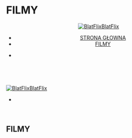 # FILMY

<!DOCTYPE html><html dir="ltr" lang="en" class=" side-header home_page home_page_design s_layout4 isFreePackage  ">
<head> <meta http-equiv="X-UA-Compatible" content="IE=edge"> <meta name="viewport" content="width=device-width, initial-scale=1"> <meta charset="utf-8"> <link rel="dns-prefetch preconnect" href="https://cdn-cms.f-static.com" crossorigin="anonymous"/> <link rel="dns-prefetch preconnect" href="https://fonts.gstatic.com" crossorigin="anonymous"/> <link rel="dns-prefetch preconnect" href="https://cdn-cms.f-static.net" crossorigin="anonymous"/> <link rel="dns-prefetch preconnect" href="https://static1.s123-cdn-static-a.com" crossorigin="anonymous"/> <link rel="dns-prefetch preconnect" href="https://static.s123-cdn-network-a.com" crossorigin="anonymous"/> <link rel="dns-prefetch preconnect" href="https://cdn-cms-s.f-static.net" crossorigin="anonymous"/> <link rel="preload" href="https://static1.s123-cdn-static-a.com/uploads/7199444/2000_639368a4702ee_filter_639368bc920cf.png" as="image"> <!-- Favicon --> 
<link rel="shortcut icon" href="BlatFlix.png" type="x-icon"> <link rel="icon" href="BlatFlix.png" type="image/x-icon"> <link rel="manifest" href="https://cdn-cms-s.f-static.net/versions/2/css/manifest.json?w=&orderScreen=&websiteID=7199444&onlyContent=&tranW=&v=css_r165_37740286&wd=63935e8a565c0.site123.me"><!-- Status Bar --><meta name="apple-mobile-web-app-status-bar-style" content="default"><!-- 152px icon --><link rel="apple-touch-icon" sizes="152x152" href="https://cdn-cms-s.f-static.net/ready_uploads/pwaScreenLogo/pwaImage.png?width=152&height=152&resizeType=pwaIcon&w=&orderScreen=&websiteID=7199444&tranW=&v=css_r165_37740286"><!-- 180px icon --><link rel="apple-touch-icon" sizes="180x180" href="https://cdn-cms-s.f-static.net/ready_uploads/pwaScreenLogo/pwaImage.png?width=180&height=180&resizeType=pwaIcon&w=&orderScreen=&websiteID=7199444&tranW=&v=css_r165_37740286"><!-- 167px icon --><link rel="apple-touch-icon" sizes="167x167" href="https://cdn-cms-s.f-static.net/ready_uploads/pwaScreenLogo/pwaImage.png?width=167&height=167&resizeType=pwaIcon&w=&orderScreen=&websiteID=7199444&tranW=&v=css_r165_37740286"> <!-- Mobile Browser Address Bar Color --> <meta name="theme-color" content="#00adb5"> <!-- Regular Meta Info --> <title class="s123-js-pjax">BlatFlix - Strona Główna</title> <meta name="description" content="BlatFlix" class="s123-js-pjax"> <meta name="keywords" content="" class="s123-js-pjax"> <link rel="canonical" href="https://63935e8a565c0.site123.me/" class="s123-js-pjax"/> <style>/* cyrillic-ext */
@font-face {
  font-family: 'Open Sans';
  font-style: italic;
  font-weight: 400;
  font-stretch: 100%;
  font-display: swap;
  src: url(https://fonts.gstatic.com/s/opensans/v34/memtYaGs126MiZpBA-UFUIcVXSCEkx2cmqvXlWqWtE6FxZCJgvAQ.woff2) format('woff2');
  unicode-range: U+0460-052F, U+1C80-1C88, U+20B4, U+2DE0-2DFF, U+A640-A69F, U+FE2E-FE2F;
}
/* cyrillic */
@font-face {
  font-family: 'Open Sans';
  font-style: italic;
  font-weight: 400;
  font-stretch: 100%;
  font-display: swap;
  src: url(https://fonts.gstatic.com/s/opensans/v34/memtYaGs126MiZpBA-UFUIcVXSCEkx2cmqvXlWqWvU6FxZCJgvAQ.woff2) format('woff2');
  unicode-range: U+0301, U+0400-045F, U+0490-0491, U+04B0-04B1, U+2116;
}
/* greek-ext */
@font-face {
  font-family: 'Open Sans';
  font-style: italic;
  font-weight: 400;
  font-stretch: 100%;
  font-display: swap;
  src: url(https://fonts.gstatic.com/s/opensans/v34/memtYaGs126MiZpBA-UFUIcVXSCEkx2cmqvXlWqWtU6FxZCJgvAQ.woff2) format('woff2');
  unicode-range: U+1F00-1FFF;
}
/* greek */
@font-face {
  font-family: 'Open Sans';
  font-style: italic;
  font-weight: 400;
  font-stretch: 100%;
  font-display: swap;
  src: url(https://fonts.gstatic.com/s/opensans/v34/memtYaGs126MiZpBA-UFUIcVXSCEkx2cmqvXlWqWuk6FxZCJgvAQ.woff2) format('woff2');
  unicode-range: U+0370-03FF;
}
/* hebrew */
@font-face {
  font-family: 'Open Sans';
  font-style: italic;
  font-weight: 400;
  font-stretch: 100%;
  font-display: swap;
  src: url(https://fonts.gstatic.com/s/opensans/v34/memtYaGs126MiZpBA-UFUIcVXSCEkx2cmqvXlWqWu06FxZCJgvAQ.woff2) format('woff2');
  unicode-range: U+0590-05FF, U+200C-2010, U+20AA, U+25CC, U+FB1D-FB4F;
}
/* vietnamese */
@font-face {
  font-family: 'Open Sans';
  font-style: italic;
  font-weight: 400;
  font-stretch: 100%;
  font-display: swap;
  src: url(https://fonts.gstatic.com/s/opensans/v34/memtYaGs126MiZpBA-UFUIcVXSCEkx2cmqvXlWqWtk6FxZCJgvAQ.woff2) format('woff2');
  unicode-range: U+0102-0103, U+0110-0111, U+0128-0129, U+0168-0169, U+01A0-01A1, U+01AF-01B0, U+1EA0-1EF9, U+20AB;
}
/* latin-ext */
@font-face {
  font-family: 'Open Sans';
  font-style: italic;
  font-weight: 400;
  font-stretch: 100%;
  font-display: swap;
  src: url(https://fonts.gstatic.com/s/opensans/v34/memtYaGs126MiZpBA-UFUIcVXSCEkx2cmqvXlWqWt06FxZCJgvAQ.woff2) format('woff2');
  unicode-range: U+0100-024F, U+0259, U+1E00-1EFF, U+2020, U+20A0-20AB, U+20AD-20CF, U+2113, U+2C60-2C7F, U+A720-A7FF;
}
/* latin */
@font-face {
  font-family: 'Open Sans';
  font-style: italic;
  font-weight: 400;
  font-stretch: 100%;
  font-display: swap;
  src: url(https://fonts.gstatic.com/s/opensans/v34/memtYaGs126MiZpBA-UFUIcVXSCEkx2cmqvXlWqWuU6FxZCJgg.woff2) format('woff2');
  unicode-range: U+0000-00FF, U+0131, U+0152-0153, U+02BB-02BC, U+02C6, U+02DA, U+02DC, U+2000-206F, U+2074, U+20AC, U+2122, U+2191, U+2193, U+2212, U+2215, U+FEFF, U+FFFD;
}
/* cyrillic-ext */
@font-face {
  font-family: 'Open Sans';
  font-style: italic;
  font-weight: 700;
  font-stretch: 100%;
  font-display: swap;
  src: url(https://fonts.gstatic.com/s/opensans/v34/memtYaGs126MiZpBA-UFUIcVXSCEkx2cmqvXlWqWtE6FxZCJgvAQ.woff2) format('woff2');
  unicode-range: U+0460-052F, U+1C80-1C88, U+20B4, U+2DE0-2DFF, U+A640-A69F, U+FE2E-FE2F;
}
/* cyrillic */
@font-face {
  font-family: 'Open Sans';
  font-style: italic;
  font-weight: 700;
  font-stretch: 100%;
  font-display: swap;
  src: url(https://fonts.gstatic.com/s/opensans/v34/memtYaGs126MiZpBA-UFUIcVXSCEkx2cmqvXlWqWvU6FxZCJgvAQ.woff2) format('woff2');
  unicode-range: U+0301, U+0400-045F, U+0490-0491, U+04B0-04B1, U+2116;
}
/* greek-ext */
@font-face {
  font-family: 'Open Sans';
  font-style: italic;
  font-weight: 700;
  font-stretch: 100%;
  font-display: swap;
  src: url(https://fonts.gstatic.com/s/opensans/v34/memtYaGs126MiZpBA-UFUIcVXSCEkx2cmqvXlWqWtU6FxZCJgvAQ.woff2) format('woff2');
  unicode-range: U+1F00-1FFF;
}
/* greek */
@font-face {
  font-family: 'Open Sans';
  font-style: italic;
  font-weight: 700;
  font-stretch: 100%;
  font-display: swap;
  src: url(https://fonts.gstatic.com/s/opensans/v34/memtYaGs126MiZpBA-UFUIcVXSCEkx2cmqvXlWqWuk6FxZCJgvAQ.woff2) format('woff2');
  unicode-range: U+0370-03FF;
}
/* hebrew */
@font-face {
  font-family: 'Open Sans';
  font-style: italic;
  font-weight: 700;
  font-stretch: 100%;
  font-display: swap;
  src: url(https://fonts.gstatic.com/s/opensans/v34/memtYaGs126MiZpBA-UFUIcVXSCEkx2cmqvXlWqWu06FxZCJgvAQ.woff2) format('woff2');
  unicode-range: U+0590-05FF, U+200C-2010, U+20AA, U+25CC, U+FB1D-FB4F;
}
/* vietnamese */
@font-face {
  font-family: 'Open Sans';
  font-style: italic;
  font-weight: 700;
  font-stretch: 100%;
  font-display: swap;
  src: url(https://fonts.gstatic.com/s/opensans/v34/memtYaGs126MiZpBA-UFUIcVXSCEkx2cmqvXlWqWtk6FxZCJgvAQ.woff2) format('woff2');
  unicode-range: U+0102-0103, U+0110-0111, U+0128-0129, U+0168-0169, U+01A0-01A1, U+01AF-01B0, U+1EA0-1EF9, U+20AB;
}
/* latin-ext */
@font-face {
  font-family: 'Open Sans';
  font-style: italic;
  font-weight: 700;
  font-stretch: 100%;
  font-display: swap;
  src: url(https://fonts.gstatic.com/s/opensans/v34/memtYaGs126MiZpBA-UFUIcVXSCEkx2cmqvXlWqWt06FxZCJgvAQ.woff2) format('woff2');
  unicode-range: U+0100-024F, U+0259, U+1E00-1EFF, U+2020, U+20A0-20AB, U+20AD-20CF, U+2113, U+2C60-2C7F, U+A720-A7FF;
}
/* latin */
@font-face {
  font-family: 'Open Sans';
  font-style: italic;
  font-weight: 700;
  font-stretch: 100%;
  font-display: swap;
  src: url(https://fonts.gstatic.com/s/opensans/v34/memtYaGs126MiZpBA-UFUIcVXSCEkx2cmqvXlWqWuU6FxZCJgg.woff2) format('woff2');
  unicode-range: U+0000-00FF, U+0131, U+0152-0153, U+02BB-02BC, U+02C6, U+02DA, U+02DC, U+2000-206F, U+2074, U+20AC, U+2122, U+2191, U+2193, U+2212, U+2215, U+FEFF, U+FFFD;
}
/* cyrillic-ext */
@font-face {
  font-family: 'Open Sans';
  font-style: normal;
  font-weight: 400;
  font-stretch: 100%;
  font-display: swap;
  src: url(https://fonts.gstatic.com/s/opensans/v34/memvYaGs126MiZpBA-UvWbX2vVnXBbObj2OVTSKmu0SC55K5gw.woff2) format('woff2');
  unicode-range: U+0460-052F, U+1C80-1C88, U+20B4, U+2DE0-2DFF, U+A640-A69F, U+FE2E-FE2F;
}
/* cyrillic */
@font-face {
  font-family: 'Open Sans';
  font-style: normal;
  font-weight: 400;
  font-stretch: 100%;
  font-display: swap;
  src: url(https://fonts.gstatic.com/s/opensans/v34/memvYaGs126MiZpBA-UvWbX2vVnXBbObj2OVTSumu0SC55K5gw.woff2) format('woff2');
  unicode-range: U+0301, U+0400-045F, U+0490-0491, U+04B0-04B1, U+2116;
}
/* greek-ext */
@font-face {
  font-family: 'Open Sans';
  font-style: normal;
  font-weight: 400;
  font-stretch: 100%;
  font-display: swap;
  src: url(https://fonts.gstatic.com/s/opensans/v34/memvYaGs126MiZpBA-UvWbX2vVnXBbObj2OVTSOmu0SC55K5gw.woff2) format('woff2');
  unicode-range: U+1F00-1FFF;
}
/* greek */
@font-face {
  font-family: 'Open Sans';
  font-style: normal;
  font-weight: 400;
  font-stretch: 100%;
  font-display: swap;
  src: url(https://fonts.gstatic.com/s/opensans/v34/memvYaGs126MiZpBA-UvWbX2vVnXBbObj2OVTSymu0SC55K5gw.woff2) format('woff2');
  unicode-range: U+0370-03FF;
}
/* hebrew */
@font-face {
  font-family: 'Open Sans';
  font-style: normal;
  font-weight: 400;
  font-stretch: 100%;
  font-display: swap;
  src: url(https://fonts.gstatic.com/s/opensans/v34/memvYaGs126MiZpBA-UvWbX2vVnXBbObj2OVTS2mu0SC55K5gw.woff2) format('woff2');
  unicode-range: U+0590-05FF, U+200C-2010, U+20AA, U+25CC, U+FB1D-FB4F;
}
/* vietnamese */
@font-face {
  font-family: 'Open Sans';
  font-style: normal;
  font-weight: 400;
  font-stretch: 100%;
  font-display: swap;
  src: url(https://fonts.gstatic.com/s/opensans/v34/memvYaGs126MiZpBA-UvWbX2vVnXBbObj2OVTSCmu0SC55K5gw.woff2) format('woff2');
  unicode-range: U+0102-0103, U+0110-0111, U+0128-0129, U+0168-0169, U+01A0-01A1, U+01AF-01B0, U+1EA0-1EF9, U+20AB;
}
/* latin-ext */
@font-face {
  font-family: 'Open Sans';
  font-style: normal;
  font-weight: 400;
  font-stretch: 100%;
  font-display: swap;
  src: url(https://fonts.gstatic.com/s/opensans/v34/memvYaGs126MiZpBA-UvWbX2vVnXBbObj2OVTSGmu0SC55K5gw.woff2) format('woff2');
  unicode-range: U+0100-024F, U+0259, U+1E00-1EFF, U+2020, U+20A0-20AB, U+20AD-20CF, U+2113, U+2C60-2C7F, U+A720-A7FF;
}
/* latin */
@font-face {
  font-family: 'Open Sans';
  font-style: normal;
  font-weight: 400;
  font-stretch: 100%;
  font-display: swap;
  src: url(https://fonts.gstatic.com/s/opensans/v34/memvYaGs126MiZpBA-UvWbX2vVnXBbObj2OVTS-mu0SC55I.woff2) format('woff2');
  unicode-range: U+0000-00FF, U+0131, U+0152-0153, U+02BB-02BC, U+02C6, U+02DA, U+02DC, U+2000-206F, U+2074, U+20AC, U+2122, U+2191, U+2193, U+2212, U+2215, U+FEFF, U+FFFD;
}
/* cyrillic-ext */
@font-face {
  font-family: 'Open Sans';
  font-style: normal;
  font-weight: 700;
  font-stretch: 100%;
  font-display: swap;
  src: url(https://fonts.gstatic.com/s/opensans/v34/memvYaGs126MiZpBA-UvWbX2vVnXBbObj2OVTSKmu0SC55K5gw.woff2) format('woff2');
  unicode-range: U+0460-052F, U+1C80-1C88, U+20B4, U+2DE0-2DFF, U+A640-A69F, U+FE2E-FE2F;
}
/* cyrillic */
@font-face {
  font-family: 'Open Sans';
  font-style: normal;
  font-weight: 700;
  font-stretch: 100%;
  font-display: swap;
  src: url(https://fonts.gstatic.com/s/opensans/v34/memvYaGs126MiZpBA-UvWbX2vVnXBbObj2OVTSumu0SC55K5gw.woff2) format('woff2');
  unicode-range: U+0301, U+0400-045F, U+0490-0491, U+04B0-04B1, U+2116;
}
/* greek-ext */
@font-face {
  font-family: 'Open Sans';
  font-style: normal;
  font-weight: 700;
  font-stretch: 100%;
  font-display: swap;
  src: url(https://fonts.gstatic.com/s/opensans/v34/memvYaGs126MiZpBA-UvWbX2vVnXBbObj2OVTSOmu0SC55K5gw.woff2) format('woff2');
  unicode-range: U+1F00-1FFF;
}
/* greek */
@font-face {
  font-family: 'Open Sans';
  font-style: normal;
  font-weight: 700;
  font-stretch: 100%;
  font-display: swap;
  src: url(https://fonts.gstatic.com/s/opensans/v34/memvYaGs126MiZpBA-UvWbX2vVnXBbObj2OVTSymu0SC55K5gw.woff2) format('woff2');
  unicode-range: U+0370-03FF;
}
/* hebrew */
@font-face {
  font-family: 'Open Sans';
  font-style: normal;
  font-weight: 700;
  font-stretch: 100%;
  font-display: swap;
  src: url(https://fonts.gstatic.com/s/opensans/v34/memvYaGs126MiZpBA-UvWbX2vVnXBbObj2OVTS2mu0SC55K5gw.woff2) format('woff2');
  unicode-range: U+0590-05FF, U+200C-2010, U+20AA, U+25CC, U+FB1D-FB4F;
}
/* vietnamese */
@font-face {
  font-family: 'Open Sans';
  font-style: normal;
  font-weight: 700;
  font-stretch: 100%;
  font-display: swap;
  src: url(https://fonts.gstatic.com/s/opensans/v34/memvYaGs126MiZpBA-UvWbX2vVnXBbObj2OVTSCmu0SC55K5gw.woff2) format('woff2');
  unicode-range: U+0102-0103, U+0110-0111, U+0128-0129, U+0168-0169, U+01A0-01A1, U+01AF-01B0, U+1EA0-1EF9, U+20AB;
}
/* latin-ext */
@font-face {
  font-family: 'Open Sans';
  font-style: normal;
  font-weight: 700;
  font-stretch: 100%;
  font-display: swap;
  src: url(https://fonts.gstatic.com/s/opensans/v34/memvYaGs126MiZpBA-UvWbX2vVnXBbObj2OVTSGmu0SC55K5gw.woff2) format('woff2');
  unicode-range: U+0100-024F, U+0259, U+1E00-1EFF, U+2020, U+20A0-20AB, U+20AD-20CF, U+2113, U+2C60-2C7F, U+A720-A7FF;
}
/* latin */
@font-face {
  font-family: 'Open Sans';
  font-style: normal;
  font-weight: 700;
  font-stretch: 100%;
  font-display: swap;
  src: url(https://fonts.gstatic.com/s/opensans/v34/memvYaGs126MiZpBA-UvWbX2vVnXBbObj2OVTS-mu0SC55I.woff2) format('woff2');
  unicode-range: U+0000-00FF, U+0131, U+0152-0153, U+02BB-02BC, U+02C6, U+02DA, U+02DC, U+2000-206F, U+2074, U+20AC, U+2122, U+2191, U+2193, U+2212, U+2215, U+FEFF, U+FFFD;
}
/* cyrillic-ext */
@font-face {
  font-family: 'PT Sans';
  font-style: italic;
  font-weight: 400;
  font-display: swap;
  src: url(https://fonts.gstatic.com/s/ptsans/v17/jizYRExUiTo99u79D0e0ysmIAjcQ-woy.woff2) format('woff2');
  unicode-range: U+0460-052F, U+1C80-1C88, U+20B4, U+2DE0-2DFF, U+A640-A69F, U+FE2E-FE2F;
}
/* cyrillic */
@font-face {
  font-family: 'PT Sans';
  font-style: italic;
  font-weight: 400;
  font-display: swap;
  src: url(https://fonts.gstatic.com/s/ptsans/v17/jizYRExUiTo99u79D0e0w8mIAjcQ-woy.woff2) format('woff2');
  unicode-range: U+0301, U+0400-045F, U+0490-0491, U+04B0-04B1, U+2116;
}
/* latin-ext */
@font-face {
  font-family: 'PT Sans';
  font-style: italic;
  font-weight: 400;
  font-display: swap;
  src: url(https://fonts.gstatic.com/s/ptsans/v17/jizYRExUiTo99u79D0e0ycmIAjcQ-woy.woff2) format('woff2');
  unicode-range: U+0100-024F, U+0259, U+1E00-1EFF, U+2020, U+20A0-20AB, U+20AD-20CF, U+2113, U+2C60-2C7F, U+A720-A7FF;
}
/* latin */
@font-face {
  font-family: 'PT Sans';
  font-style: italic;
  font-weight: 400;
  font-display: swap;
  src: url(https://fonts.gstatic.com/s/ptsans/v17/jizYRExUiTo99u79D0e0x8mIAjcQ-w.woff2) format('woff2');
  unicode-range: U+0000-00FF, U+0131, U+0152-0153, U+02BB-02BC, U+02C6, U+02DA, U+02DC, U+2000-206F, U+2074, U+20AC, U+2122, U+2191, U+2193, U+2212, U+2215, U+FEFF, U+FFFD;
}
/* cyrillic-ext */
@font-face {
  font-family: 'PT Sans';
  font-style: italic;
  font-weight: 700;
  font-display: swap;
  src: url(https://fonts.gstatic.com/s/ptsans/v17/jizdRExUiTo99u79D0e8fOydIhUd0TA7i2bI.woff2) format('woff2');
  unicode-range: U+0460-052F, U+1C80-1C88, U+20B4, U+2DE0-2DFF, U+A640-A69F, U+FE2E-FE2F;
}
/* cyrillic */
@font-face {
  font-family: 'PT Sans';
  font-style: italic;
  font-weight: 700;
  font-display: swap;
  src: url(https://fonts.gstatic.com/s/ptsans/v17/jizdRExUiTo99u79D0e8fOydKxUd0TA7i2bI.woff2) format('woff2');
  unicode-range: U+0301, U+0400-045F, U+0490-0491, U+04B0-04B1, U+2116;
}
/* latin-ext */
@font-face {
  font-family: 'PT Sans';
  font-style: italic;
  font-weight: 700;
  font-display: swap;
  src: url(https://fonts.gstatic.com/s/ptsans/v17/jizdRExUiTo99u79D0e8fOydIRUd0TA7i2bI.woff2) format('woff2');
  unicode-range: U+0100-024F, U+0259, U+1E00-1EFF, U+2020, U+20A0-20AB, U+20AD-20CF, U+2113, U+2C60-2C7F, U+A720-A7FF;
}
/* latin */
@font-face {
  font-family: 'PT Sans';
  font-style: italic;
  font-weight: 700;
  font-display: swap;
  src: url(https://fonts.gstatic.com/s/ptsans/v17/jizdRExUiTo99u79D0e8fOydLxUd0TA7iw.woff2) format('woff2');
  unicode-range: U+0000-00FF, U+0131, U+0152-0153, U+02BB-02BC, U+02C6, U+02DA, U+02DC, U+2000-206F, U+2074, U+20AC, U+2122, U+2191, U+2193, U+2212, U+2215, U+FEFF, U+FFFD;
}
/* cyrillic-ext */
@font-face {
  font-family: 'PT Sans';
  font-style: normal;
  font-weight: 400;
  font-display: swap;
  src: url(https://fonts.gstatic.com/s/ptsans/v17/jizaRExUiTo99u79D0-ExcOPIDUg-g.woff2) format('woff2');
  unicode-range: U+0460-052F, U+1C80-1C88, U+20B4, U+2DE0-2DFF, U+A640-A69F, U+FE2E-FE2F;
}
/* cyrillic */
@font-face {
  font-family: 'PT Sans';
  font-style: normal;
  font-weight: 400;
  font-display: swap;
  src: url(https://fonts.gstatic.com/s/ptsans/v17/jizaRExUiTo99u79D0aExcOPIDUg-g.woff2) format('woff2');
  unicode-range: U+0301, U+0400-045F, U+0490-0491, U+04B0-04B1, U+2116;
}
/* latin-ext */
@font-face {
  font-family: 'PT Sans';
  font-style: normal;
  font-weight: 400;
  font-display: swap;
  src: url(https://fonts.gstatic.com/s/ptsans/v17/jizaRExUiTo99u79D0yExcOPIDUg-g.woff2) format('woff2');
  unicode-range: U+0100-024F, U+0259, U+1E00-1EFF, U+2020, U+20A0-20AB, U+20AD-20CF, U+2113, U+2C60-2C7F, U+A720-A7FF;
}
/* latin */
@font-face {
  font-family: 'PT Sans';
  font-style: normal;
  font-weight: 400;
  font-display: swap;
  src: url(https://fonts.gstatic.com/s/ptsans/v17/jizaRExUiTo99u79D0KExcOPIDU.woff2) format('woff2');
  unicode-range: U+0000-00FF, U+0131, U+0152-0153, U+02BB-02BC, U+02C6, U+02DA, U+02DC, U+2000-206F, U+2074, U+20AC, U+2122, U+2191, U+2193, U+2212, U+2215, U+FEFF, U+FFFD;
}
/* cyrillic-ext */
@font-face {
  font-family: 'PT Sans';
  font-style: normal;
  font-weight: 700;
  font-display: swap;
  src: url(https://fonts.gstatic.com/s/ptsans/v17/jizfRExUiTo99u79B_mh0OOtLR8a8zILig.woff2) format('woff2');
  unicode-range: U+0460-052F, U+1C80-1C88, U+20B4, U+2DE0-2DFF, U+A640-A69F, U+FE2E-FE2F;
}
/* cyrillic */
@font-face {
  font-family: 'PT Sans';
  font-style: normal;
  font-weight: 700;
  font-display: swap;
  src: url(https://fonts.gstatic.com/s/ptsans/v17/jizfRExUiTo99u79B_mh0OqtLR8a8zILig.woff2) format('woff2');
  unicode-range: U+0301, U+0400-045F, U+0490-0491, U+04B0-04B1, U+2116;
}
/* latin-ext */
@font-face {
  font-family: 'PT Sans';
  font-style: normal;
  font-weight: 700;
  font-display: swap;
  src: url(https://fonts.gstatic.com/s/ptsans/v17/jizfRExUiTo99u79B_mh0OCtLR8a8zILig.woff2) format('woff2');
  unicode-range: U+0100-024F, U+0259, U+1E00-1EFF, U+2020, U+20A0-20AB, U+20AD-20CF, U+2113, U+2C60-2C7F, U+A720-A7FF;
}
/* latin */
@font-face {
  font-family: 'PT Sans';
  font-style: normal;
  font-weight: 700;
  font-display: swap;
  src: url(https://fonts.gstatic.com/s/ptsans/v17/jizfRExUiTo99u79B_mh0O6tLR8a8zI.woff2) format('woff2');
  unicode-range: U+0000-00FF, U+0131, U+0152-0153, U+02BB-02BC, U+02C6, U+02DA, U+02DC, U+2000-206F, U+2074, U+20AC, U+2122, U+2191, U+2193, U+2212, U+2215, U+FEFF, U+FFFD;
}
/* cyrillic */
@font-face {
  font-family: 'Playfair Display';
  font-style: italic;
  font-weight: 400;
  font-display: swap;
  src: url(https://fonts.gstatic.com/s/playfairdisplay/v30/nuFkD-vYSZviVYUb_rj3ij__anPXDTnohkk7yRZrPJ-M.woff2) format('woff2');
  unicode-range: U+0301, U+0400-045F, U+0490-0491, U+04B0-04B1, U+2116;
}
/* vietnamese */
@font-face {
  font-family: 'Playfair Display';
  font-style: italic;
  font-weight: 400;
  font-display: swap;
  src: url(https://fonts.gstatic.com/s/playfairdisplay/v30/nuFkD-vYSZviVYUb_rj3ij__anPXDTnojUk7yRZrPJ-M.woff2) format('woff2');
  unicode-range: U+0102-0103, U+0110-0111, U+0128-0129, U+0168-0169, U+01A0-01A1, U+01AF-01B0, U+1EA0-1EF9, U+20AB;
}
/* latin-ext */
@font-face {
  font-family: 'Playfair Display';
  font-style: italic;
  font-weight: 400;
  font-display: swap;
  src: url(https://fonts.gstatic.com/s/playfairdisplay/v30/nuFkD-vYSZviVYUb_rj3ij__anPXDTnojEk7yRZrPJ-M.woff2) format('woff2');
  unicode-range: U+0100-024F, U+0259, U+1E00-1EFF, U+2020, U+20A0-20AB, U+20AD-20CF, U+2113, U+2C60-2C7F, U+A720-A7FF;
}
/* latin */
@font-face {
  font-family: 'Playfair Display';
  font-style: italic;
  font-weight: 400;
  font-display: swap;
  src: url(https://fonts.gstatic.com/s/playfairdisplay/v30/nuFkD-vYSZviVYUb_rj3ij__anPXDTnogkk7yRZrPA.woff2) format('woff2');
  unicode-range: U+0000-00FF, U+0131, U+0152-0153, U+02BB-02BC, U+02C6, U+02DA, U+02DC, U+2000-206F, U+2074, U+20AC, U+2122, U+2191, U+2193, U+2212, U+2215, U+FEFF, U+FFFD;
}
/* cyrillic */
@font-face {
  font-family: 'Playfair Display';
  font-style: italic;
  font-weight: 700;
  font-display: swap;
  src: url(https://fonts.gstatic.com/s/playfairdisplay/v30/nuFkD-vYSZviVYUb_rj3ij__anPXDTnohkk7yRZrPJ-M.woff2) format('woff2');
  unicode-range: U+0301, U+0400-045F, U+0490-0491, U+04B0-04B1, U+2116;
}
/* vietnamese */
@font-face {
  font-family: 'Playfair Display';
  font-style: italic;
  font-weight: 700;
  font-display: swap;
  src: url(https://fonts.gstatic.com/s/playfairdisplay/v30/nuFkD-vYSZviVYUb_rj3ij__anPXDTnojUk7yRZrPJ-M.woff2) format('woff2');
  unicode-range: U+0102-0103, U+0110-0111, U+0128-0129, U+0168-0169, U+01A0-01A1, U+01AF-01B0, U+1EA0-1EF9, U+20AB;
}
/* latin-ext */
@font-face {
  font-family: 'Playfair Display';
  font-style: italic;
  font-weight: 700;
  font-display: swap;
  src: url(https://fonts.gstatic.com/s/playfairdisplay/v30/nuFkD-vYSZviVYUb_rj3ij__anPXDTnojEk7yRZrPJ-M.woff2) format('woff2');
  unicode-range: U+0100-024F, U+0259, U+1E00-1EFF, U+2020, U+20A0-20AB, U+20AD-20CF, U+2113, U+2C60-2C7F, U+A720-A7FF;
}
/* latin */
@font-face {
  font-family: 'Playfair Display';
  font-style: italic;
  font-weight: 700;
  font-display: swap;
  src: url(https://fonts.gstatic.com/s/playfairdisplay/v30/nuFkD-vYSZviVYUb_rj3ij__anPXDTnogkk7yRZrPA.woff2) format('woff2');
  unicode-range: U+0000-00FF, U+0131, U+0152-0153, U+02BB-02BC, U+02C6, U+02DA, U+02DC, U+2000-206F, U+2074, U+20AC, U+2122, U+2191, U+2193, U+2212, U+2215, U+FEFF, U+FFFD;
}
/* cyrillic */
@font-face {
  font-family: 'Playfair Display';
  font-style: normal;
  font-weight: 400;
  font-display: swap;
  src: url(https://fonts.gstatic.com/s/playfairdisplay/v30/nuFiD-vYSZviVYUb_rj3ij__anPXDTjYgEM86xRbPQ.woff2) format('woff2');
  unicode-range: U+0301, U+0400-045F, U+0490-0491, U+04B0-04B1, U+2116;
}
/* vietnamese */
@font-face {
  font-family: 'Playfair Display';
  font-style: normal;
  font-weight: 400;
  font-display: swap;
  src: url(https://fonts.gstatic.com/s/playfairdisplay/v30/nuFiD-vYSZviVYUb_rj3ij__anPXDTPYgEM86xRbPQ.woff2) format('woff2');
  unicode-range: U+0102-0103, U+0110-0111, U+0128-0129, U+0168-0169, U+01A0-01A1, U+01AF-01B0, U+1EA0-1EF9, U+20AB;
}
/* latin-ext */
@font-face {
  font-family: 'Playfair Display';
  font-style: normal;
  font-weight: 400;
  font-display: swap;
  src: url(https://fonts.gstatic.com/s/playfairdisplay/v30/nuFiD-vYSZviVYUb_rj3ij__anPXDTLYgEM86xRbPQ.woff2) format('woff2');
  unicode-range: U+0100-024F, U+0259, U+1E00-1EFF, U+2020, U+20A0-20AB, U+20AD-20CF, U+2113, U+2C60-2C7F, U+A720-A7FF;
}
/* latin */
@font-face {
  font-family: 'Playfair Display';
  font-style: normal;
  font-weight: 400;
  font-display: swap;
  src: url(https://fonts.gstatic.com/s/playfairdisplay/v30/nuFiD-vYSZviVYUb_rj3ij__anPXDTzYgEM86xQ.woff2) format('woff2');
  unicode-range: U+0000-00FF, U+0131, U+0152-0153, U+02BB-02BC, U+02C6, U+02DA, U+02DC, U+2000-206F, U+2074, U+20AC, U+2122, U+2191, U+2193, U+2212, U+2215, U+FEFF, U+FFFD;
}
/* cyrillic */
@font-face {
  font-family: 'Playfair Display';
  font-style: normal;
  font-weight: 700;
  font-display: swap;
  src: url(https://fonts.gstatic.com/s/playfairdisplay/v30/nuFiD-vYSZviVYUb_rj3ij__anPXDTjYgEM86xRbPQ.woff2) format('woff2');
  unicode-range: U+0301, U+0400-045F, U+0490-0491, U+04B0-04B1, U+2116;
}
/* vietnamese */
@font-face {
  font-family: 'Playfair Display';
  font-style: normal;
  font-weight: 700;
  font-display: swap;
  src: url(https://fonts.gstatic.com/s/playfairdisplay/v30/nuFiD-vYSZviVYUb_rj3ij__anPXDTPYgEM86xRbPQ.woff2) format('woff2');
  unicode-range: U+0102-0103, U+0110-0111, U+0128-0129, U+0168-0169, U+01A0-01A1, U+01AF-01B0, U+1EA0-1EF9, U+20AB;
}
/* latin-ext */
@font-face {
  font-family: 'Playfair Display';
  font-style: normal;
  font-weight: 700;
  font-display: swap;
  src: url(https://fonts.gstatic.com/s/playfairdisplay/v30/nuFiD-vYSZviVYUb_rj3ij__anPXDTLYgEM86xRbPQ.woff2) format('woff2');
  unicode-range: U+0100-024F, U+0259, U+1E00-1EFF, U+2020, U+20A0-20AB, U+20AD-20CF, U+2113, U+2C60-2C7F, U+A720-A7FF;
}
/* latin */
@font-face {
  font-family: 'Playfair Display';
  font-style: normal;
  font-weight: 700;
  font-display: swap;
  src: url(https://fonts.gstatic.com/s/playfairdisplay/v30/nuFiD-vYSZviVYUb_rj3ij__anPXDTzYgEM86xQ.woff2) format('woff2');
  unicode-range: U+0000-00FF, U+0131, U+0152-0153, U+02BB-02BC, U+02C6, U+02DA, U+02DC, U+2000-206F, U+2074, U+20AC, U+2122, U+2191, U+2193, U+2212, U+2215, U+FEFF, U+FFFD;
}</style> <!-- Facebook Meta Info --> <meta property="og:url" content="https://63935e8a565c0.site123.me/" class="s123-js-pjax"> <meta property="og:image" content="https://static1.s123-cdn-static-a.com/uploads/7199444/800_639368a4702ee_filter_639368bc920cf.png" class="s123-js-pjax"> <meta property="og:description" content="BlatFlix - " class="s123-js-pjax"> <meta property="og:title" content="BlatFlix - " class="s123-js-pjax"> <meta property="og:site_name" content="BlatFlix" class="s123-js-pjax"> <meta property="og:see_also" content="https://63935e8a565c0.site123.me" class="s123-js-pjax"> <!-- Google+ Meta Info --> <meta itemprop="name" content="BlatFlix - " class="s123-js-pjax"> <meta itemprop="description" content="BlatFlix - " class="s123-js-pjax"> <meta itemprop="image" content="https://static1.s123-cdn-static-a.com/uploads/7199444/800_639368a4702ee_filter_639368bc920cf.png" class="s123-js-pjax"> <!-- Twitter Meta Info --> <meta name="twitter:card" content="summary" class="s123-js-pjax"> <meta name="twitter:url" content="https://63935e8a565c0.site123.me/" class="s123-js-pjax"> <meta name="twitter:title" content="BlatFlix - " class="s123-js-pjax"> <meta name="twitter:description" content="BlatFlix - " class="s123-js-pjax"> <meta name="twitter:image" content="https://static1.s123-cdn-static-a.com/uploads/7199444/800_639368a4702ee_filter_639368bc920cf.png" class="s123-js-pjax">        <meta name="robots" content="all" class="s123-js-pjax">
                            <!-- Website CSS variables --> <style>    :root { --global_main_color: #00adb5; --global_main_color_btn_text_color: #ffffff; --home_text_color: #ffffff; --home_third_background_color: #000000; --home_custom_image_size: px; --home_custom_image_width: px; --home_text_size_px: 40px; --home_text_size_2_px: 45px; --slogan_text_size_px: 22px; --home_text_size: 40; --home_text_size_2: 45; --slogan_text_size: 22; --home_text_size_px_media: 40px; --home_text_size_2_px_media: 45px; --slogan_text_size_px_media: 22px; --layout_text_align: center; --layout_text_align_rtl: center; --layout_text_box_width: 100%; --layout_left_side_width: 50%; --layout_left_side_width_vh: 50vh; --homepage_layout_height: 75%; --homepage_layout_height_vh: 75vh; --homepage_layout_height_menu_space: 0px; --mainNavMobileHeight: 0px; --homepage_layout_height_opacity_space_top: 0px; --homepage_layout_height_opacity_space_bottom: 0px; --mobileMenuFontSize: 20px; --mobileMenuPagesSpace: 5px; --homepageShapeDividerList_Size: 17%; --layout_bottom_spacing: 0px; --window-height: 100vh; --window-width: 100vw; --menu_font_size: 14px; --menu_pages_space: 1px; --menu_pages_side_padding: 15px; --menu_pages_letter_spacing: 0.5px; --menu_pages_word_spacing: 0px; --menu_thin_border: #303841; --mobileMenuTextAlign: center; --menu_text_color: #ffffff; --menu_color: #303841; --modules_color_text: #000000; --modules_color_text_second: #000000; --inside_modules_color_text: #000000; --sectionsPadding: 100px; --home_text_top_space_1: 0px; --home_text_bottom_space_1: 10px; --home_text_top_space_2: 0px; --home_text_bottom_space_2: 30px; --home_text_top_space_3: 0px; --home_text_bottom_space_3: 20px; --homepage_padding_top: px; --homepage_padding_bottom: px; --homepage_main_goal_margin_top: 0px; --homepage_main_goal_margin_bottom: 0px; --homepage_second_goal_margin_top: 0px; --homepage_second_goal_margin_bottom: 0px; --modules_color_second: #ebebeb; --modules_color: #f7f9f8; --footer_back: #333333; --home_background_color: #000000;} 
    </style> <!-- Custom CSS --> <!-- Minimize CSS files --><link rel="stylesheet" href="https://cdn-cms-s.f-static.net/versions/2/css/minimize_main.css?v=n82372" type="text/css" crossorigin="anonymous"><style>.s123-module-gallery.isotope-gallery .gallery-item-wrapper {padding:5px;}.s123-module-gallery.isotope-gallery .gallery-item {position:relative;cursor:pointer;overflow:hidden;-webkit-transition:all 0.2s ease;transition:all 0.2s ease;border-radius:3px;}.s123-module-gallery.isotope-gallery .flush .gallery-item {border-radius:0;}.s123-module-gallery.isotope-gallery .gallery-item .gallery-thumb {text-align:center;position:relative;overflow:hidden;}.s123-module-gallery.isotope-gallery .gallery-item .gallery-thumb img {display:inline-block;-webkit-transition:all 0.2s ease;transition:all 0.2s ease;}.s123-module-gallery.isotope-gallery .gallery-item .gallery-thumb img:not([src]) {opacity:0;}.s123-module-gallery.isotope-gallery .gallery-item:hover .s123-video-cover {display:none;}.s123-module-gallery.isotope-gallery .gallery-item:hover .s123-video-cover {display:none;}.s123-module-gallery.isotope-gallery .gallery-item:hover .gallery-thumb img {transform:scale(1.1);}.s123-module-gallery.isotope-gallery .gallery-item .gallery-thumb .image-overlay {background-color:#2c3e50;background-color:var(--global_main_color);width:100%;height:100%;display:block;position:absolute;top:0;left:0;opacity:0;filter:alpha(opacity=0);-webkit-transition:all 0.2s ease;transition:all 0.2s ease;}.s123-module-gallery.isotope-gallery .gallery-item:hover .gallery-thumb .image-overlay {opacity:0.50;}.s123-module-gallery.isotope-gallery .gallery-item .gallery-thumb .gallery-zoom {width:100%;height:100%;text-align:center;display:none;line-height:25px;position:absolute;top:0;color:#ffffff;-webkit-transition:all 0.2s ease;transition:all 0.2s ease;display:flex;align-items:center;align-content:center;justify-content:center;flex-direction:column;padding:5px;}.s123-module-gallery.isotope-gallery .gallery-item .gallery-thumb .gallery-zoom {left:-100%;}.s123-module-gallery.isotope-gallery .gallery-item:hover .gallery-thumb .gallery-zoom {left:0;}html[dir=rtl] .s123-module-gallery.isotope-gallery .gallery-item .gallery-thumb .gallery-zoom {left:auto;right:-100%;}html[dir=rtl] .s123-module-gallery.isotope-gallery .gallery-item:hover .gallery-thumb .gallery-zoom {left:auto;right:0;}.s123-module-gallery.isotope-gallery .gallery-item .gallery-thumb a .eye {border-radius:50%;background-color:#000;background-color:var(--global_main_color);width:45px;height:45px;color:#ffffff;display:flex;align-items:center;justify-content:center;}.s123-module-gallery.isotope-gallery .gallery-item .gallery-thumb a i {color:#ffffff;}.s123-module-gallery.isotope-gallery .gallery-item .gallery-thumb a .svg-m {background-color:#ffffff;}.s123-module-gallery.isotope-gallery .gallery-item .gallery-thumb a i.fa-play {padding-left:5px;}.s123-module-gallery.isotope-gallery .gallery-item .gallery-thumb .gallery-zoom:hover {text-decoration:none;color:#fff;}.s123-module-gallery.isotope-gallery .gallery-item .gallery-thumb .gallery-zoom:focus {outline:none;}.s123-module-gallery.isotope-gallery .gallery-item .gallery-details {text-align:center;padding-top:20px;background-color:#fff;border:2px solid #ecf0f1;border-top:0;overflow:hidden;}.s123-module-gallery.isotope-gallery .gallery-item .gallery-details h5 {margin:0;font-size:1em;font-weight:700;position:relative;}.s123-module-gallery.isotope-gallery .gallery-item .gallery-details p {font-size:.9em;}.s123-module-gallery.isotope-gallery .isotope,.s123-module-gallery.isotope-gallery .isotope .isotope-item {-webkit-transition-duration:0.8s;-moz-transition-duration:0.8s;-ms-transition-duration:0.8s;-o-transition-duration:0.8s;transition-duration:0.8s;}.s123-module-gallery.isotope-gallery .isotope {-webkit-transition-property:height, width;-moz-transition-property:height, width;-ms-transition-property:height, width;-o-transition-property:height, width;transition-property:height, width;}.s123-module-gallery.isotope-gallery .isotope .isotope-item {-webkit-transition-property:-webkit-transform, opacity;-moz-transition-property:-moz-transform, opacity;-ms-transition-property:-ms-transform, opacity;-o-transition-property:-o-transform, opacity;transition-property:transform, opacity;}.s123-module-gallery.isotope-gallery .isotope.no-transition,.s123-module-gallery.isotope-gallery .isotope.no-transition .isotope-item,.s123-module-gallery.isotope-gallery .isotope .isotope-item.no-transition {-webkit-transition-duration:0s;-moz-transition-duration:0s;-ms-transition-duration:0s;-o-transition-duration:0s;transition-duration:0s;}.mfp-bg.mfp-ready {opacity:0.95;}.mfp-gallery .gallery-social-links,.mfp-gallery .gallery-download-print-btns {display:inline-block;}.mfp-gallery .gallery-social-links + .gallery-download-print-btns:before {content:'|';margin-right:10px;}html[dir="rtl"] .mfp-gallery .gallery-social-links + .gallery-download-print-btns:before {margin-right:auto;margin-left:10px;}.mfp-gallery .gallery-download-print-btns a {margin-right:10px;}html[dir="rtl"] .mfp-gallery .gallery-download-print-btns a i {margin-right:auto;margin-left:10px;}.mfp-gallery .gallery-download-print-btns a i {background-color:#fff;}.s123-module-gallery.isotope-gallery .gallery-thumb {min-height:200px;}.s123-module-gallery.isotope-gallery .gallery-thumb img {width:100%;height:auto;}.s123-module-gallery.isotope-gallery .gallery-thumb {min-height:auto;}.s123-module-gallery.isotope-gallery.layout-2 .container {width:100%;padding:0;}.s123-module-gallery.isotope-gallery.layout-2 .container .row {margin:0;}.s123-module-gallery.isotope-gallery.layout-2 .gallery-item-wrapper {padding:0;}.s123-module-gallery.isotope-gallery.layout-2 .gallery-item {border-radius:0;}.home_page .s123-module.s123-module-gallery.layout-3 {padding-top:0;padding-bottom:0;}.home_page .s123-module.s123-module-gallery.layout-3 .gallery-show-more-container {margin-top:10px;margin-bottom:10px;}.s123-module-gallery.isotope-gallery.layout-3 .filter {margin:30px 0;}.s123-module-gallery.isotope-gallery .gallery-thumb {min-height:auto;}.inside_page .s123-module.s123-module-gallery.isotope-gallery.layout-3 .container {margin:-20px 0;}.s123-module-gallery.isotope-gallery.layout-3 .isotope-gallery-container .col-md-4 {margin-right:0;}.s123-module-gallery.isotope-gallery.layout-3 .container {width:100%;padding:0;}.s123-module-gallery.isotope-gallery.layout-3 .container .row {margin:0;}.s123-module-gallery.isotope-gallery.layout-3 .gallery-item-wrapper {padding:0;}.s123-module-gallery.isotope-gallery.layout-3 .gallery-item {border-radius:0;}.mfp-module-gallery button.mfp-close {font-size:50px;width:45px;height:55px;line-height:55px;}.mfp-module-gallery .mfp-container .mfp-title {line-height:1.5;cursor:auto;}.mfp-module-gallery .mfp-container .mfp-bottom-bar .mfp-title {padding-right:50px;}html[dir=rtl] .mfp-module-gallery .mfp-container .mfp-bottom-bar .mfp-title {text-align:right;padding-right:0;padding-left:50px;}html[dir=rtl] .mfp-module-gallery .mfp-container .mfp-bottom-bar .mfp-counter {left:0;right:auto;}.mfp-bottom-bar.custom-top-position {top:0;margin-top:-10px;}@media ( min-width:768px ) {.mfp-module-gallery .mfp-container .mfp-bottom-bar {padding:8px;margin:0;bottom:40px; max-height:100px;overflow-y:auto;top:auto;color:#fff;background:rgba(0,0,0,0.8);}.mfp-module-gallery .mfp-container .mfp-bottom-bar.custom-top-position {top:40px;bottom:auto;}.mfp-module-gallery .mfp-container .mfp-bottom-bar .mfp-counter {right:8px; top:8px; font-size:14px;}html[dir=rtl] .mfp-module-gallery .mfp-container .mfp-bottom-bar .mfp-counter {left:8px;right:auto;}}.mfp-module-gallery .gallery-image-text,.mfp-module-gallery .gallery-image-external-link {margin-bottom:0.3em;}.mfp-module-gallery .gallery-image-external-link {display:block;}.mfp-module-gallery .gallery-social-links a {display:inline-block;margin-right:10px;color:#fff;}html[dir=rtl] .mfp-module-gallery .gallery-social-links a {margin-left:10px;margin-right:auto;}.mfp-module-gallery .gallery-social-links a .svg-m {background-color:#fff;}.mfp-caption-close {display:none;position:absolute;right:8px;bottom:8px;color:#fff;font-size:14px;cursor:pointer;}html[dir=rtl] .mfp-caption-close {right:auto;left:8px;}.mfp-caption-close .svg-m {background-color:#fff;}.s123-module-gallery .s123-categories {position:relative;}.s123-module-gallery .gallery-show-more-container {margin-top:10px;}.s123-module-gallery .gallery-show-more-btn {width:100%;text-align:center;}.s123-module-gallery.isotope-gallery .gallery-item-wrapper img:not(.loaded) {min-height:200px;}@media ( max-width:768px ) {.s123-module-gallery.m-m-i-in-row.isotope-gallery .gallery-item-wrapper img:not(.loaded) {min-height:100px;}}.s123-module-gallery img.size-tester {visibility:hidden;position:fixed !important;top:0;left:0;width:auto !important;height:auto !important;}.gallery-link-bootbox {z-index:99999 !important;}.gallery-link-bootbox .modal-content {height:200px;}.gallery-link-bootbox .modal-body {height:100%;}.gallery-link-bootbox .bootbox-body {height:100%;display:flex;flex-direction:column;justify-content:center;cursor:default;}.gallery-link-bootbox .bootbox-body .copy-link-btn:focus {outline:none;}.gallery-link-bootbox .bootbox-body .copy-link-btn [data-icon-name="clipboard"] {background:#fff;}html[dir="rtl"] .gallery-link-bootbox .bootbox-body #copyLinkInput {direction:ltr;}.mfp-gallery .mfp-content.mfp-tall-images-handler {width:100%;}.mfp-gallery .mfp-content.mfp-tall-images-handler .mfp-caption-close {display:none !important}.mfp-gallery .mfp-content.mfp-tall-images-handler .mfp-figure:after {background-color:#000;}.s123-module-gallery.layout-4 .gallery-image-container > .row ,.s123-module-gallery.layout-4 .gallery-image {position:relative;padding:1px;}.s123-module-gallery.layout-4 .gallery-image > a {width:100%;padding-bottom:100%;background-size:cover;background-position:center center;background-repeat:no-repeat;font-size:0;display:block;}.s123-module-gallery .s123-categories {position:relative;}.s123-module-gallery.layout-4 .gallery-image {position:relative;float:left;}html[dir="rtl"] .s123-module-gallery.layout-4 .gallery-image {float:right;}.s123-module-gallery.layout-4 .gallery-image {width:50%;}@media (max-width:767px) {.s123-module-gallery.layout-4 .gallery-category.mobile-in-row-2 .gallery-image {width:50%;}.s123-module-gallery.layout-4 .gallery-category.mobile-in-row-1 .gallery-image {width:100%;}}@media (min-width:992px) {.s123-module-gallery.layout-4 .gallery-category.in-row-3 .gallery-image {width:33.33333333%;}.s123-module-gallery.layout-4 .gallery-category.in-row-4 .gallery-image { width:25%; }.s123-module-gallery.layout-4 .gallery-category.in-row-5 .gallery-image {width:20%; }}.s123-module-gallery.layout-5 ul.gallery-images-container {padding:0;margin:0;font-size:0;list-style:none;}.s123-module-gallery.layout-5 ul.gallery-images-container li {padding:1%;padding-top:0;font-size:1rem;line-height:1.42857143;display:inline-block;vertical-align:top;}.s123-module-gallery.layout-5 ul.gallery-images-container .thumbnail {border:none;color:inherit;}.s123-module-gallery.layout-5 ul.gallery-images-container .gallery-image-box {position:relative;}.s123-module-gallery.layout-5 ul.gallery-images-container .caption {min-height:7.39em;color:inherit;}.s123-module-gallery.layout-5 .gallery-image a.gallery-image-link {width:100%;padding-bottom:100%;background-size:cover;background-position:center center;background-repeat:no-repeat;font-size:0;display:block;}.s123-module-gallery.layout-5 .product-details-container h4 {margin:0.75em 0;}.s123-module-gallery.layout-5 .product-details-container p {margin-bottom:0.75em;}@media (max-width:767px) {.s123-module-gallery.layout-5 ul.gallery-images-container li {text-align:center; }.s123-module-gallery.layout-5 ul.gallery-images-container.mobile-in-row-1 li {width:100%;}.s123-module-gallery.layout-5 ul.gallery-images-container.mobile-in-row-2 li {width:50%;}}@media (min-width:768px) {.s123-module-gallery.layout-5 ul.gallery-images-container li {width:25%;}}@media (min-width:992px) {.s123-module-gallery.layout-5 ul.gallery-images-container.in-row-3 li {width:33.33333333%;}.s123-module-gallery.layout-5 ul.gallery-images-container.in-row-4 li { width:25%;}.s123-module-gallery.layout-5 ul.gallery-images-container.in-row-5 li {width:20%;}}.s123-module-gallery .s123-categories {position:relative;}.s123-module-gallery.layout-6 .gallery-images-container {width:100%;background:transparent;}.s123-module-gallery.layout-6 .gallery-image {width:70%;height:300px;display:-webkit-box;display:-webkit-flex;display:flex;-webkit-box-pack:center;-webkit-justify-content:center;justify-content:center;-webkit-align-items:center;align-items:center;}@media screen and ( min-width:768px) {.s123-module-gallery.layout-6 .gallery-image,.s123-module-gallery.layout-6 .gallery-video-container img {height:600px;}}@media screen and ( min-width:960px) {.s123-module-gallery.layout-6 .gallery-image {width:60%;}}.s123-module-gallery.layout-6 .gallery-image img,.s123-module-gallery.layout-6 .gallery-image iframe {display:block;max-width:100%;max-height:100%;opacity:0.7;-webkit-transform:scale(0.85);transform:scale(0.85);-webkit-filter:blur(5px);filter:blur(5px);-webkit-transition:opacity 0.3s, -webkit-transform 0.3s, transform 0.3s, -webkit-filter 0.3s, filter 0.3s;transition:opacity 0.3s, transform 0.3s, filter 0.3s;}.s123-module-gallery.layout-6 .gallery-image.is-selected img,.s123-module-gallery.layout-6 .gallery-image.is-selected iframe {opacity:1;-webkit-transform:scale(1);transform:scale(1);-webkit-filter:none;filter:none;}.s123-module-gallery.layout-6 .flickity-prev-next-button {width:60px;height:60px;background:transparent;opacity:0.6;}.s123-module-gallery.layout-6 .flickity-prev-next-button:hover {background:transparent;opacity:1;}.s123-module-gallery.layout-6 .flickity-prev-next-button .arrow {fill:white;}.s123-module-gallery.layout-6 .flickity-prev-next-button.no-svg {color:white;}.s123-module-gallery.layout-6 .flickity-prev-next-button.previous {left:0;}.s123-module-gallery.layout-6 .flickity-prev-next-button.next {right:0;}.s123-module-gallery.layout-6 .flickity-prev-next-button:disabled {display:none;}.s123-module-gallery.layout-6 .gallery-image-caption {width:100%;margin:10px 0 0 0;padding:0;text-align:center;min-height:1.5em;}@media screen and ( min-width:768px) {.s123-module-gallery.layout-6 .gallery-image-caption {margin:1em 0 0 0;}}.s123-module-gallery.layout-6 .flickity-page-dots {display:none;bottom:-40px;}.s123-module-gallery.layout-6 .flickity-page-dots .dot {width:12px;height:12px;opacity:1;background:#d6d6d6;}.s123-module-gallery.layout-6 .flickity-page-dots .dot:hover,.s123-module-gallery.layout-6 .flickity-page-dots .dot.is-selected {background:#869791;}.s123-module-gallery .s123-categories {position:relative;}.s123-module-gallery.layout-7 .gallery-images-container {width:100%;background:transparent;}.s123-module-gallery.layout-7 .isotope-gallery-container img,.s123-module-gallery.layout-7 .gallery-video-container {display:block;height:300px;}@media screen and ( min-width:768px ) {.s123-module-gallery.layout-7 .isotope-gallery-container img,.s123-module-gallery.layout-7 .gallery-video-container {height:600px;}}.s123-module-gallery.layout-7 .gallery-image-caption {width:100%;margin:10px 0 0 0;padding:0;text-align:center;min-height:1.5em;}@media screen and ( min-width:768px) {.s123-module-gallery.layout-7 .gallery-image-caption {margin:1em 0 0 0;}}.s123-module-gallery.layout-7 .flickity-page-dots {display:none;bottom:-40px;}.s123-module-gallery.layout-7 .flickity-page-dots .dot {width:12px;height:12px;opacity:1;background:#d6d6d6;}.s123-module-gallery.layout-7 .flickity-page-dots .dot:hover,.s123-module-gallery.layout-7 .flickity-page-dots .dot.is-selected {background:#869791;}.s123-module-gallery .s123-categories {position:relative;}.s123-module-gallery.layout-8 ul.gallery-images-container {padding:0;margin:0;font-size:0;list-style:none;}.s123-module-gallery.layout-8 ul.gallery-images-container li {padding:1%;padding-top:0;font-size:1rem;line-height:1.42857143;display:inline-block;vertical-align:top;}.s123-module-gallery.layout-8 ul.gallery-images-container .thumbnail {border:none;color:inherit;background:transparent;}.s123-module-gallery.layout-8 ul.gallery-images-container .gallery-image-box {position:relative;}.s123-module-gallery.layout-8 ul.gallery-images-container .caption {min-height:7.39em;color:inherit;}.s123-module-gallery.layout-8 .gallery-image a.gallery-image-link {width:100%;padding-bottom:100%;background-size:cover;background-position:center center;background-repeat:no-repeat;font-size:0;display:block;}.s123-module-gallery.layout-8 .product-details-container h4 {margin:0.75em 0;}.s123-module-gallery.layout-8 .product-details-container p {margin-bottom:0.75em;}@media (max-width:767px) {.s123-module-gallery.layout-8 ul.gallery-images-container li {text-align:center; }.s123-module-gallery.layout-8 ul.gallery-images-container.mobile-in-row-1 li {width:100%;}.s123-module-gallery.layout-8 ul.gallery-images-container.mobile-in-row-2 li {width:50%;}}@media (min-width:768px) {.s123-module-gallery.layout-8 ul.gallery-images-container li {width:25%;}}@media (min-width:992px) {.s123-module-gallery.layout-8 ul.gallery-images-container.in-row-3 li {width:33.33333333%;}.s123-module-gallery.layout-8 ul.gallery-images-container.in-row-4 li { width:25%;}.s123-module-gallery.layout-8 ul.gallery-images-container.in-row-5 li {width:20%;}}.s123-module-gallery .s123-categories {position:relative;}.s123-module-gallery.layout-9 .grid {display:grid;grid-template-columns:repeat(12, 1fr);grid-template-rows:repeat(2, 1fr);grid-gap:30px;margin-bottom:30px;}@media(max-width:480px) {.s123-module-gallery.layout-9 .grid {grid-gap:10px;margin-bottom:10px;}}.s123-module-gallery.layout-9 .grid-item {text-align:center;align-items:center;overflow:hidden;display:flex;padding-top:56.25%;position:relative;}.s123-module-gallery.layout-9 .grid-item img {object-fit:cover;object-position:center;position:absolute;width:100% !important;height:100% !important;-webkit-transition:all 0.2s ease;transition:all 0.2s ease; top:0;left:0;bottom:0;right:0;}.s123-module-gallery.layout-9 .grid .grid-item:nth-child(1) {grid-row:span 2;grid-column:span 8;}.s123-module-gallery.layout-9 .grid .grid-item:nth-child(2) {grid-column:span 4;}.s123-module-gallery.layout-9 .grid .grid-item:nth-child(3) {grid-column:span 4;}.s123-module-gallery.layout-9 .grid:nth-child(even) .grid-item:nth-child(1) {grid-row:span 2;grid-column:5 / span 8;}.s123-module-gallery.layout-9 .grid:nth-child(even) .grid-item:nth-child(2) {grid-row:1 / span 1;grid-column:1 / span 4;}.s123-module-gallery.layout-9 .grid:nth-child(even) .grid-item:nth-child(3) {grid-row:2 / span 1;grid-column:1 / span 4;}.s123-module-gallery.layout-9 .grid .grid-item.oneImage {grid-column:span 12 !important;}.s123-module-gallery.layout-9 .grid .grid-item.twoImages:nth-child(1) {grid-row:span 2;grid-column:1 / span 6;}.s123-module-gallery.layout-9 .grid .grid-item.twoImages:nth-child(2) {grid-row:span 2; grid-column:7 / span 6;}.s123-module-gallery.layout-9 .grid-item .image-grid-overlay {width:100%;height:100%;display:block;position:absolute;top:0;left:0;filter:alpha(opacity=0);-webkit-transition:all 0.2s ease;transition:all 0.2s ease;}.s123-module-gallery.layout-9 .grid-item .gallery-zoom {width:100%;height:100%;padding-top:10px;text-align:center;display:none;line-height:25px;position:absolute;top:0;color:#ffffff;display:flex;align-items:center;align-content:center;justify-content:flex-start;flex-direction:column;padding:5px;}.s123-module-gallery.layout-9 .grid-item .gallery-zoom {left:-100%;}.s123-module-gallery.layout-9 .grid-item:hover .gallery-zoom {left:0;}html[dir=rtl] .s123-module-gallery.layout-9 .grid-item .gallery-zoom {left:auto;right:-100%;}html[dir=rtl] .s123-module-gallery.layout-9 .grid-item:hover .gallery-zoom {left:auto;right:0;}.s123-module-gallery.layout-9 .grid-item .gallery-zoom:hover {text-decoration:none;color:#fff;}.s123-module-gallery.layout-9 .grid-item .gallery-zoom:focus {outline:none;}.s123-module-gallery.layout-9 .grid-item:hover .image-grid-overlay {background-color:rgba(0, 0, 0, 0.55);}.s123-module-gallery.layout-9 .grid-item:hover img {transform:scale(1.1);}html.ie11-support .s123-module-gallery.layout-9 .grid {display:-ms-grid;-ms-grid-columns:1fr 1fr 1fr;}html.ie11-support .s123-module-gallery.layout-9 .grid .grid-item {text-align:center;overflow:hidden;position:relative;display:block;height:300px;}html.ie11-support .s123-module-gallery.layout-9 .grid .grid-item:nth-child(1) {-ms-grid-column:1;}html.ie11-support .s123-module-gallery.layout-9 .grid .grid-item:nth-child(2) {-ms-grid-column:2;margin:0 30px;}html.ie11-support .s123-module-gallery.layout-9 .grid .grid-item:nth-child(3) {-ms-grid-column:3;}html.ie11-support .s123-module-gallery.layout-9 .grid .grid-item img {width:100%;height:100%;-webkit-transition:all 0.2s ease;transition:all 0.2s ease;}</style><link rel="stylesheet" href="https://cdn-cms-s.f-static.net/versions/2/css/websiteCSS.css?w=&orderScreen=&websiteID=7199444&onlyContent=&tranW=&v=css_r165_37740286" class="reloadable-css" type="text/css"> <!-- Froala Editor CSS --> <!-- Google AdSense --> </head><body id="page-top"> <div class="body"> <div id="websiteHeader"> <header id="header" class="hidden-xs"> <div class="header-container"> <div class="header-row"> <div class="header-column header-column-logo"> <div class="header-logo"> <a href="#page-top" class="s123-site-logo navbar-brand s123-w-l-s page-scroll"><img alt="BlatFlix" class="img-responsive" src="https://static1.s123-cdn-static-a.com/uploads/7199444/400_filter_nobg_63936a8088ebf.png"><span class="website-name website-name-preview-helper ">BlatFlix</span></a> </div> </div> <div class="header-column header-column-menu"> <div class="header-row"> <div class="header-nav"> <div id="top-menu" class="header-nav-main"> <nav> <ul class="navPages nav" id="mainNav"> <li class="moduleMenu active"><a class="page-scroll homepageMenu" href="#page-top"><span class="txt-container">STRONA GŁOWNA</span></a></li><li class="moduleMenu" data-menu-module-id="63935f1420fe8"><a class="page-scroll" href="#section-63935f1420fe8"><span class="txt-container">FILMY</span></a></li> </ul> </nav> </div> </div> </div> </div> <div class="header-column header-column-menu-actions "> <div class="header-row"> <div class="header-nav"> <ul class="navActions nav"> <!-- Cart --> <li class="header-cart-wrapper orderOpenCart "><div class="s-c-w"><a class="actionButton btn-primary-action-button-4" role="button"><i class="svg-m s123-icon-converter " data-icon-name="shopping-cart" style=" mask: url('https://static1.s123-cdn-static-a.com/ready_uploads/svg/shopping-cart.svg?v=2'); -webkit-mask: url('https://static1.s123-cdn-static-a.com/ready_uploads/svg/shopping-cart.svg?v=2');" data-ie11-classes="" alt="shopping-cart">&nbsp;</i><span class="count"></span></a></div></li> <!-- Menu Action Buttons --> </ul> <ul class="headerSocial_2"> </ul> <ul class="headerSocial"> </ul> </div> </div> </div> </div> </div> </header> <!-- Sticky Menu --> <input type="hidden" id="stickyMenu" name="stickyMenu" value="on"> </div> <nav id="mainNavMobile" class="navbar-fixed-top"> <div class="navPagesLeft"> <div class="header-menu-wrapper"><a data-close-location="left" data-menu-color="" data-menu-type="0" data-menu-align="center" data-is-mobile="true" class="mobile-menu-btn actionButton" role="button" data-container="body" data-toggle="menuCallActionIcons"><i class="svg-m s123-icon-converter " data-icon-name="bars" style=" mask: url('https://static1.s123-cdn-static-a.com/ready_uploads/svg/bars.svg?v=2'); -webkit-mask: url('https://static1.s123-cdn-static-a.com/ready_uploads/svg/bars.svg?v=2');" data-ie11-classes="" alt="bars">&nbsp;</i></a></div> </div> <div class="navbar-header"> <a href="#page-top" class="s123-site-logo navbar-brand s123-w-l-s page-scroll"><img alt="BlatFlix" class="img-responsive" src="https://static1.s123-cdn-static-a.com/uploads/7199444/400_filter_nobg_63936a8088ebf.png"><span class="website-name website-name-preview-helper ">BlatFlix</span></a> </div> <div class="navPagesRight"> <ul class="navActions nav navbar-nav"> <!-- Cart --> <li class="header-cart-wrapper orderOpenCart "><a class="actionButton btn-primary-action-button-4" role="button"><i class="svg-m s123-icon-converter " data-icon-name="shopping-cart" style=" mask: url('https://static1.s123-cdn-static-a.com/ready_uploads/svg/shopping-cart.svg?v=2'); -webkit-mask: url('https://static1.s123-cdn-static-a.com/ready_uploads/svg/shopping-cart.svg?v=2');" data-ie11-classes="" alt="shopping-cart">&nbsp;</i><span class="count"></span></a></li> </ul> </div> </nav> <div id="top-menu-mobile" style="display:none;"> <ul> <!-- Website Menu Pages --> <li class="moduleMenu active"><a class="page-scroll homepageMenu" href="#page-top"><span class="txt-container">STRONA GŁOWNA</span></a></li><li class="moduleMenu" data-menu-module-id="63935f1420fe8"><a class="page-scroll" href="#section-63935f1420fe8"><span class="txt-container">FILMY</span></a></li> <!-- Website Footer Pages --> </ul> </div> <div id="s123PjaxMainContainer"> <section id="top-section" class="homepage_style_1 top_magic_homepage_kind_1  parallax-on old_homepage_layout_log old_homepage_layout_structure_log "><div class="home_background_wrapper parallax-on"><div class="parallax-window home-image-bg" data-parallax="scroll" data-bleed="0" data-idele="parallax_home_opacity" data-opacity="0.5" data-filter="" data-backgroundcolor="#000000" data-image-src="https://static1.s123-cdn-static-a.com/uploads/7199444/2000_639368a4702ee_filter_639368bc920cf.png" data-position="center center" data-background-position="center center" style="background-position:center center"></div></div><div class="magic_homepage magic_homepage_kind_simple magic_homepage_kind_1 homepage-layout-24 container parent_simple_object_position_center_center"><div class="home_main_wrapper main_ele_place_top simple_object_position_center_center" data-main-goal="video_popup_icon" data-second-goal="no"><div class="box_container boxStyle_"><div class="homepage_goal space_from_top_mainGoal ele_align_center mainGoal" style="position: relative;max-width: 100%;" data-type="video_popup_icon"><div class="play-home-video-btn style_1 w-helper" data-w-helper-filter="video"><a data-video-popup="true" id="websitePopupHomeVideo" data-player="site123" href="https://cdn-media.f-static.net/uploads/7199444/normal_63936a3970fdd.mp4" class="iconsCircle iconsCircleSmall" data-allow-external-link="true"><i class="svg-m s123-icon-converter " data-icon-name="play" style=" mask: url('https://static1.s123-cdn-static-a.com/ready_uploads/svg/play.svg?v=2'); -webkit-mask: url('https://static1.s123-cdn-static-a.com/ready_uploads/svg/play.svg?v=2');" data-ie11-classes="" alt="play">&nbsp;</i></a></div></div><div class="hm-t-c boxBorder  ele_align_center"><h1 id="home_siteSlogan" class=" weight700  shadow1  hm-txt" style="display:none"></h1><h2 id="home_siteSlogan_2" class=" weight400  shadow1  hm-txt" style="display:none"></h2><p id="home_SecondSiteSlogan" class=" weight400  shadow1  hm-txt" style="display:none"></p></div></div></div></div></section><div id="s123ModulesContainer" class="s123-modules-container"><section id="section-63935f1420fe8" class="s123-module s123-module-gallery isotope-gallery layout-1 bg-primary disable-context-menu" data-module-id="63935f1420fe8" data-module-type-num="1" data-hide-social-icons="" data-hide-info-bar="" data-info-bar-position="" data-prevent-download-image="" data-download-image-btn="" data-print-image-btn=""><div data-aos="fade-up" class="container-fluid page_header_style noBackground"><div class="row"><div class="container moduleTitleContainer"><div class="row modulesTitle text-center"><div class="col-xs-12"><div class="page-header-wrap"><H2 id="section-63935f1420fe8-title"  class="s123-page-header  ">FILMY</H2><div class="three-angle-down"><i class="fa fa-angle-down" aria-hidden="true"></i><i class="fa fa-angle-down" aria-hidden="true"></i><i class="fa fa-angle-down" aria-hidden="true"></i></div></div></div></div></div></div></div><div class="container" data-aos="fade-up"><div class="text-center"><div class="s123-categories" style="display:none;"><ul class="filter"><li data-filter="album" data-unique-id="63935f142a07f"><a href="#">Album</a></li></ul></div><div><div class="gallery-category " data-module-id="" data-tool-title="FILMY" data-page-url="filmy" data-filter="album" data-limit="50" data-tool-style="1" data-unique-id="63935f142a07f" data-language=""><div class="isotope-gallery-container" data-isotope-transition="0"><div class="gallery-item-wrapper mfp-image g-i" data-mfp-src="https://static1.s123-cdn-static-a.com/uploads/7199444/2000_63936bba0bdda_filter_63936bc81a4f2.jpg" title="" data-type="image" data-media-type="upload" data-image-page-url="/filmy/item-id-63936bba5a060" data-image-description="" data-image-link="" data-image-link-text="" data-original-width="279" data-original-height="402"><div class="gallery-item"><div class="gallery-thumb"><img class="lazyload" data-src="https://static1.s123-cdn-static-a.com/uploads/7199444/800_63936bba0bdda_filter_63936bc81a4f2.jpg" alt=""><div class="image-overlay"></div><a href="https://static1.s123-cdn-static-a.com/uploads/7199444/2000_63936bba0bdda_filter_63936bc81a4f2.jpg" class="gallery-zoom" data-allow-external-link="true"><div class="eye"><i class="svg-m s123-icon-converter " data-icon-name="eye" style=" mask: url('https://static1.s123-cdn-static-a.com/ready_uploads/svg/eye.svg?v=2'); -webkit-mask: url('https://static1.s123-cdn-static-a.com/ready_uploads/svg/eye.svg?v=2');" data-ie11-classes="" alt="fa-eye">&nbsp;</i></div><span></span></a></div></div></div></div></div></div><!-- Show More Buttons For Each Category ---><div class="gallery-show-more-container"></div></div><!-- layout Customize --><input type="hidden" class="layout-customize" value="{&quot;display_type&quot;:&quot;standard&quot;,&quot;carouselInterval&quot;:&quot;5&quot;,&quot;autoPlay&quot;:false,&quot;number_images_in_row&quot;:&quot;3&quot;,&quot;mobile_number_images_in_row&quot;:&quot;1&quot;}"></div></section></div>                 
                            </div> <input type="hidden" id="websiteID" value="7199444"> <input type="hidden" id="enable_as_theme" value="0"> <input type="hidden" id="onepage" value="1"> <input type="hidden" id="pjaxSupported" value="1"> <input type="hidden" id="moduleTypeNUM" class="s123-js-pjax" name="moduleTypeNUM" value=""> <input type="hidden" id="hasEcommerce" value="0"> <input type="hidden" id="pageUniqueID" class="s123-js-pjax" name="pageUniqueID" value=""> <script>        var menuScrollOffset = 0;
        var packageNUM = 1;
        var domain = '63935e8a565c0.site123.me';
        var languageCode = 'en';
        var multiLanCode = '';
        var globalLanguageChildLan          = '';
        var websiteLanguageCode             = '';
        var websiteLanguageCountryCode      = '';
        var websiteLanguageCountryFullCode  = '';
        var IsManagment                     = '1';
        var isMinimize                      = 1;
        var footerCustomTextJson = {"mailingList":{"placeHolder":"Enter your email","button":"Subscribe"},"cookieConsent":{"text":"This website uses cookies to ensure you get the best experience on our website","button":"Got it!"},"privacy":{"title":"Privacy"},"terms":{"title":"Terms"}};
        var websiteCustomSearchPlaceHolder = "Enter your query";

        var $GLOBALS = {
            'cdn-user-files' : 'https://static.s123-cdn-static-d.com',
            'cdn-user-videos-files' : 'https://cdn-media.f-static.net',
            'maps-display-domain' : 'https://maps-cdn.site123.com',
            'cdn-system-files' : 'https://cdn-cms-s.f-static.net',
            'cdn-images-files' : 'https://static1.s123-cdn-static-a.com',
            'v-cache' : 'n82372',
            'is_local_server' : false        };
        var longFreeCustomer = false;
                // set progressive web applications settings object for published websites only
        var pwaSettings = {
            enableMessage: false,
        };
              
    </script> <!-- JavaScript Translations Object --><script>var translations = {
		"sent"	  		   : "Sent!",
		"enterYourQuery" 	   : "Enter your query",
		"loading"		   : "Loading...",
		"closeEsc"		   : "Close (Esc)",
		"previousLeftArrowKey"	   : "Previous (Left arrow key)",
		"NextRightArrowKey"	   : "Next (Right arrow key)",
		"of"		   	   : "of",
		"more"		   	   : "MORE",
		"cart"		   	   :"Cart",
		"SearchResult"		   : "Search Result",
		"ChooseTheAmountDonate"    : "Choose the amount you want to donate",
		"blogReviewMessage"	   : "Thank you! Your comment will be published after being approved by the admin.",
		"productReviewMessage"	   : "Thank you! Your review will be published after being approved by the administrator.",
		"ConfirmMailingSubscrive"  : "Please Confirm Your Email Address to Complete Your Subscription",
		"subscribeTellAboutYou"  : "Please tell us about yourself",
		"imageCouldNotLoaded"      : "<a href=\"%url%\">The image<\/a> could not be loaded.",
		"searchInputValidation"    : "Please enter a valid search query.",
		"jqueryValidMsgRequire"    : "This field is required.",
		"jqueryValidMsgRemote"     : "Please fix this field.",
		"jqueryValidMsgEmail"      : "Please enter a valid email address.",
		"jqueryValidMsgUrl"        : "Please enter a valid URL.",
		"jqueryValidMsgDate"       : "Please enter a valid date.",
		"jqueryValidMsgDateISO"    : "Please enter a valid date (ISO).",
		"jqueryValidMsgNumber"     : "Please enter a valid number.",
		"jqueryValidMsgDigits"     : "Please enter only digits.",
		"jqueryValidMsgCreditcard" : "Please enter a valid credit card number.",
		"jqueryValidMsgEqualTo"    : "Please enter the same value again.",
		"jqueryValidMsgAccept"     : "Please enter a value with a valid extension.",
		"jqueryValidMsgMaxlength"  : "Please enter no more than {0} characters.",
		"jqueryValidMsgMinlength"  : "Please enter at least {0} characters.",
		"jqueryValidMsgRangelength":"Please enter a value between {0} and {1} characters long.",
		"jqueryValidMsgRange"	   : "Please enter a value between {0} and {1}.",
		"jqueryValidMsgMax"	   : "Please enter a value less than or equal to {0}.",
		"jqueryValidMsgMin"	   : "Please enter a value greater than or equal to {0}.",
		"sending"		   : "Sending",
		"firstName"		   : "First Name",
		"lastName"		   : "Last Name",
		"phone"			   : "Phone",
		"emailAddress"		   : "Email address",
		"fileUpload"		   : "File Upload",
		"send"			   : "Send",
		"search"		   : "Search",
		"productvalidatorPopover"  : "Required field",
		"SpecialRequest" 	   : "Special Request",
		"restaurantReservation"    : "Restaurant Reservation",
		"ThankYouAuto"		   : "Order completed, thank you for your order!",
		"ThankYouManual"	   : "Order is not completed yet, we will contact you soon",
		"Ok"			   : "OK",
		"OrderNumber"		   : "Order Number",
		"Date"			   : "Date",
		"Hour"			   : "Hour",
		"TableSize"		   : "Table Size",
		"NoAvailableTime"	   : "Sorry, there is no available time for this date, please try another date.",
		"message"	           : "Message",
		"ThankYou"	           : "Thank you",
		"error_title"	   	   : "Error",
		"error_body"	   	   : "Oops something went wrong",
		"limitTickets"	   : "Limit of:",
		"tickets"	   : "Tickets",
		"registrationClosed"       : "Registration is closed. Please contact us for more information.",
		"Sunday"		   : "Sunday",
		"Monday"		   : "Monday",
		"Tuesday"		   : "Tuesday",
		"Wednesday"		   : "Wednesday",
		"Thursday"		   : "Thursday",
		"Friday"		   : "Friday",
		"Saturday"		   : "Saturday",
		"foodDeliverybootBoxTitle" : "Order Window",
		"addToCart"                : "Add To Cart",
		"save"                	   : "Save",       
		"ThankYouAfterSubmmit" 	   : "Thank you for contacting us. We have received your message and will respond to you soon.",    
		"country" 					: "Country",
		"productQuntityLimit" 		: "The product is limited to a maximum of {{units_limitation}} units.",
		"productQuntityLimitMin" 		: "The product is limited to a minimum of {{units_limitation}} units.",
		"forumDeleteTopic" 		: "Deleting a topic will also permanently remove all related replies. Are you sure you want to delete it?",
		"forumDeleteTopicTitle" 	: "Delete Topic",
		"forumDeleteReply" 		: "Are you sure you want to delete this reply?",
		"forumDeleteReplyTitle" 	: "Delete Reply",
		"forumNewTopic" 	: "New Topic",
		"forumCreateNewTopic" 	: "Create a new topic",
		"forumCountOfTotalPosts" 	: "Post a total of {{numbers_of_posts}} posts",
		"forumSearchPlaceholder" 	: "search topics, posts, or categories",
		"forumLastReply" 	: "Last Reply",
		"follow" 	: "Follow",
		"following" 	: "Following",
		"forumReplies" 	: "Replies",
		"forumFrequentPosters" 	: "Frequent Posters",
		"chooseCategory" 	: "Choose Category",
		"linkCopiedToClipboard" 	: "Link copied to clipboard",
		"edit" 	: "Edit",
		"settings" 	: "Settings",
		"created" 	: "Created",
		"seeMore" 	: "See More",
		"options" 	: "Options",
		"joined" 	: "Joined",
		"posted" 	: "Posted",
		"category" 	: "Category",
		"areYouSure": "Are you sure?",
		"yes" 	: "Yes",
		"no" 	: "No",
		"insertTopicTitle" 	: "Insert Topic Title",
		"insertTopicMessage" 	: "Insert Message Topic",
		"reply" 	: "Reply",
		"addReply" 	: "Add reply",
		"address" 	: "Address:",
		"city" 	: "City:",
		"state" 	: "State:",
		"zipCode" 	: "Zip\/Postal Code:",
		"instructions" 	: "Instructions:",
		"country_v2" : "Country:",
		"chooseDate": "Choose Date",
		"chooseDateAndTime": "Choose Date & Time",
		"chooseTime": "Choose Time",
		"total" : "Total:",
		"reviewBad": "bad",
		"reviewPoor": "poor",
		"reviewRegular": "regular",
		"reviewGood": "good",
		"reviewGorgeous": "gorgeous",
		"popupButtonSelected": "Select",
		"eCommerceSort": {
			"sortBy": "Sort By",
			"recommended": "Recommended",
			"byHighPrice": "Price, high to low",
			"byLowerPriceBy": "Price, low to high",
		},
		"globalContactEmail": {
			"fullName": "Full Name",
			"description": "Description",
			"subject": "Subject",
			"contactUs": "Contact Us",
			"infoBox": "Fill out the form or send a direct email to: {{email_address}}",
			"thankYouMessage": "Thank you for contacting us.",
			"thankYouCloseBtn": "Close"		},
		"editStructure": "Edit Structure",
		"editLogo": "Edit",
		"eventNumberOfTickets": "Choose how many tickets you would like to purchase.",
		"magicBtn": {
			"editMagicContactButton": "Edit Contact", 
			"editMagicShareButton": "Edit Share", 
			"contactUs": {
				"title": "Contact",
				"submitBtn": "Contact Us",
				"ThankYouAfterSubmmit": "Thank you for contacting us. We have received your message and will respond to you soon.",
				"fields": {
					"name": "Name",
					"phone": "Phone",
					"emailAddress": "Email address",
					"emailAddressValidationdMsg": "Please enter a valid email.",
					"message": "Message",
					"requiredMsg": "This field is required.",
				}
			},
			"copyLink": {
				"success": "The link has been copied to the clipboard.",
			},
			"ExternalLinksPreventor": {
				"title": "Published Version Only",
				"previewExternalLinkMsg": "You are trying to exit to an external link from your website's preview mode. Please publish your website and try again from the URL of your website.",
			},
			"facebookMessenger": {
				"title": "Facebook",
			},
			"whatsApp": {
				"title": "WhatsApp",
			},
			"phone": {
				"title": "Phone",
			},
			"skype": {
				"title": "Skype",
			},
			"telegram": {
				"title": "Telegram",
			},
			"facebook": {
				"title": "Facebook",
			},
			"twitter": {
				"title": "Twitter",
			},
			"pinterest": {
				"title": "Pinterest",
			},
			"gmail": {
				"title": "Gmail",
			},
			"linkedIn": {
				"title": "LinkedIn",
			},
			"tumblr": {
				"title": "Tumblr",
			},
			"emailApp": {
				"title": "Email App",
			},
			"copyLink": {
				"title": "Copy Link",
			}
		},
		"fillOutAtLeastOneField": "You need to fill out at least one field before you submit this form.",
		"productCallToAction": {
			"fullName": "Full Name",
			"description": "Description",
			"subject": "Subject",
			"title": "Contact Us",
			"infoBox": "Please fill out the following form if you are interested in this product:",
			"thankYouMessage": "Thank you for contacting us.",
			"thankYouCloseBtn": "Close",
			"phone": "Phone",
			"productName": "Product Name:"		},
		"flipClock": {
			"years"   : "Years",
			"months"  : "Months",
			"days"    : "Days",
			"hours"   : "Hours",
			"minutes" : "Minutes",
			"seconds" : "Seconds"		},
		"previewExternalLinkTitle": "External link",
		"previewExternalLinkMsg": "You are trying to exit to an external link {{externalLink}} from the control panel, which is disabled here. Please go to full screen preview to get it working.",
		"returnPolicy": "Return Policy",
		"calendarHandler": {
			"days": {
				"sunday": "Sunday",
				"monday": "Monday", 
				"tuesday": "Tuesday", 
				"wednesday": "Wednesday", 
				"thursday": "Thursday", 
				"friday": "Friday", 
				"saturday": "Saturday"			},
			"daysShort": {
				"sun": "Sun", 
				"mon": "Mon", 
				"tue": "Tue", 
				"wed": "Wed", 
				"thu": "Thu", 
				"fri": "Fri", 
				"sat": "Sat"			},
			"daysMin": {
				"su": "Sun", 
				"mo": "Mon", 
				"tu": "Tue", 
				"we": "Wed", 
				"th": "Thu", 
				"fr": "Fri", 
				"sa": "Sat"			},
			"months": {
				"january": "January", 
				"february": "February",
				"march": "March", 
				"april": "April", 
				"may": "May", 
				"june": "June", 
				"july": "July", 
				"august": "August", 
				"september": "September", 
				"october": "October", 
				"november": "November", 
				"december": "December"			},
			"monthsShort": {
				"jan": "Jan", 
				"feb": "Feb", 
				"mar": "Mar", 
				"apr": "Apr", 
				"may": "May", 
				"jun": "Jun", 
				"jul": "Jul", 
				"aug": "Aug", 
				"sep": "Sep", 
				"oct": "Oct", 
				"nov": "Nov", 
				"dec": "Dec"			},
			"today": "Today",
		},
				"layouts": "Layouts",
		"pages": "Pages",
		"remove": "Remove",
		"print": "Print",
		"download": "Download",
	};</script><!-- JavaScript Translations Object --> <!-- CSS Minimize Bottom --> <link rel="stylesheet" class="defer-css" data-href="https://cdn-cms-s.f-static.net/versions/2/css/minimize-bottom.css?v=n82372" type="text/css" crossorigin="anonymous"> <!-- Minimize JS files --> <script src="https://cdn-cms-s.f-static.net/versions/2/js/minimize_p1.js?v=n82372" crossorigin="anonymous"></script><script src="https://cdn-cms-s.f-static.net/versions/2/js/minimize_p2.js?v=n82372" crossorigin="anonymous"></script><script src="https://cdn-cms-s.f-static.net/versions/2/js/minimize_p3.js?v=n82372" crossorigin="anonymous"></script><script src="https://cdn-cms-s.f-static.net/versions/2/js/minimize_p4.js?v=n82372" crossorigin="anonymous"></script><script src="https://cdn-cms-s.f-static.net/versions/2/js/js.php?v=n82372&umk=1" crossorigin="anonymous"></script><script src="https://cdn-cms-s.f-static.net/versions/2/js/minimize_scripts.js?v=n82372" crossorigin="anonymous"></script> <!-- Website Statistics --> <script src="https://cdn-cms-s.f-static.net/versions/2/wizard/statistics/js/generateStats-min.js?v=n82372" crossorigin="anonymous"></script> <!-- Floating Magic Button Update Preview Helper --><div> <div class="magic-button-container"> <!-- Contact Magic Button Settings--> <input type="hidden" id="magicButtonSettings" value="{&quot;active&quot;:false,&quot;style&quot;:&quot;mainColor&quot;,&quot;items&quot;:{},&quot;greeter&quot;:{&quot;active&quot;:false,&quot;value&quot;:&quot;&quot;},&quot;mobileFullWidth&quot;:false,&quot;siteLogo&quot;:&quot;https:\/\/static1.s123-cdn-static-a.com\/uploads\/7199444\/400_filter_nobg_63936a8088ebf.png&quot;,&quot;siteName&quot;:&quot;BlatFlix&quot;}"> <!-- Share Magic Button Settings --> <input type="hidden" id="shareMagicButtonSettings" value="{&quot;active&quot;:false,&quot;items&quot;:{&quot;faceBook&quot;:{&quot;order&quot;:1,&quot;value&quot;:&quot;&quot;}},&quot;siteLogo&quot;:&quot;https:\/\/static1.s123-cdn-static-a.com\/uploads\/7199444\/400_filter_nobg_63936a8088ebf.png&quot;,&quot;siteName&quot;:&quot;BlatFlix&quot;}"> <!-- All Magic Buttons --> <div class="all-magic-buttons" data-is-managment="1"></div> </div></div><!-- Pjax Helper --><div class="s123-front-last-element hidden"></div></body></html>
